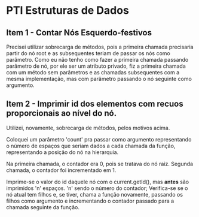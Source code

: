 # PTI Estruturas de Dados

## Item 1 - Contar Nós Esquerdo-festivos

Precisei utilizar sobrecarga de métodos, pois a primeira chamada precisaria partir do nó root e as subsequentes teriam de passar os nós como parâmetro. Como eu não tenho como fazer a primeira chamada passando parâmetro de nó, por ele ser um atributo privado, fiz a primeira chamada com um método sem parâmetros e as chamadas subsequentes com a mesma implementação, mas com parâmetro passando o nó seguinte como argumento.

## Item 2 - Imprimir id dos elementos com recuos proporcionais ao nível do nó.

Utilizei, novamente, sobrecarga de métodos, pelos motivos acima.

Coloquei um parâmetro 'count' pra passar como argumento representando o número de espaços que seriam dados a cada chamada da função, representando a posição do nó na hierarquia.

Na primeira chamada, o contador era 0, pois se tratava do nó raiz.
Segunda chamada, o contador foi incrementado em 1.

Imprime-se o valor do id daquele nó com o current.getId(), mas **antes** são imprimidos 'n' espaços. 'n' sendo o número do contador;
Verifica-se se o nó atual tem filhos e, se tiver, chama a função novamente, passando os filhos como argumento e incrementando o contador passado para a chamada seguinte da função.
